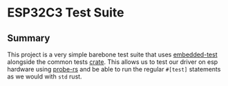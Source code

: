 # ESP32C3 Test Suite

## Summary

This project is a very simple barebone test suite that uses [embedded-test](https://github.com/probe-rs/embedded-test) alongside the common tests [crate](../../tests-common/README.md). This allows us to test our driver on esp hardware using [probe-rs](https://github.com/probe-rs/probe-rs) and be able to run the regular `#[test]` statements as we would with `std` rust.
